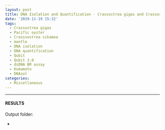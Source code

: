 ```yaml
---
layout: post
title: DNA Isolation and Quantification - Crassostrea gigas and Crassostrea sikamea Mantle Tissue from Marinelli Shellfish Company
date: '2019-11-19 15:32'
tags: 
  - Crassostrea gigas
  - Pacific oyster
  - Crasssostrea sikamea
  - mantle
  - DNA isolation
  - DNA quantification
  - Qubit
  - Qubit 3.0
  - dsDNA BR assay
  - Kumamoto
  - DNAzol
categories: 
  - Miscellaneous
---
```




---

#### RESULTS

Output folder:

- []()

